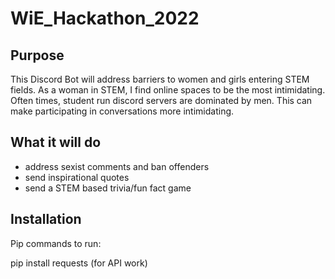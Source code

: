# WiE_Hackathon_2022

## Purpose

This Discord Bot will address barriers to women and girls entering STEM fields. As a woman in STEM, I find online spaces to be the most intimidating. Often times, student run discord servers are dominated by men. This can make participating in conversations more intimidating.

## What it will do
- address sexist comments and ban offenders
- send inspirational quotes
- send a STEM based trivia/fun fact game

## Installation

Pip commands to run:

pip install requests (for API work)
